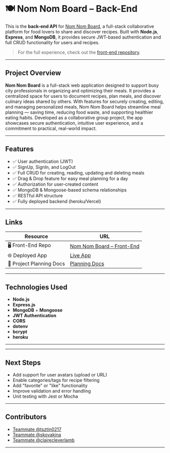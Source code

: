 # 🍽️ Nom Nom Board – Back-End

This is the **back-end API** for [Nom Nom Board](nom-nom-board-frontend.vercel.app), a full-stack collaborative platform for food lovers to share and discover recipes. Built with **Node.js**, **Express**, and **MongoDB**, it provides secure JWT-based authentication and full CRUD functionality for users and recipes.

> For the full experience, check out the [front-end repository](https://github.com/skovakina/nom-nom-board-frontend).

---

##  Project Overview

**Nom Nom Board** is a full-stack web application designed to support busy city professionals in organizing and optimizing their meals. It provides a centralized space for users to document recipes, plan meals, and discover culinary ideas shared by others. With features for securely creating, editing, and managing personalized meals, Nom Nom Board helps streamline meal planning — saving time, reducing food waste, and supporting healthier eating habits. Developed as a collaborative group project, the app showcases secure authentication, intuitive user experience, and a commitment to practical, real-world impact.

---

##  Features

- ✅ User authentication (JWT)
- ✅ SignUp, SignIn, and LogOut
- ✅ Full CRUD for creating, reading, updating and deleting meals
- ✅ Drag & Drop feature for easy meal planning for a day
- ✅ Authorization for user-created content
- ✅ MongoDB & Mongoose-based schema relationships
- ✅ RESTful API structure
- ✅ Fully deployed backend (heroku/Vercel)

---

##  Links

| Resource | URL |
|---------|-----|
| 🖥️ Front-End Repo | [Nom Nom Board – Front-End](https://github.com/skovakina/nom-nom-board-frontend) |
| 🌐 Deployed App | [Live App](nom-nom-board-frontend.vercel.app) |
| 📄 Project Planning Docs | [Planning Docs](https://trello.com/b/sNXMxBB3/nomnomboard) |

---

##  Technologies Used

- **Node.js**
- **Express.js**
- **MongoDB** + **Mongoose**
- **JWT Authentication**
- **CORS**
- **dotenv**
- **bcrypt**
- **heroku** 

---

---

## Next Steps

- Add support for user avatars (upload or URL)
- Enable categories/tags for recipe filtering
- Add "favorite" or "like" functionality
- Improve validation and error handling
- Unit testing with Jest or Mocha

---

## Contributors

- [Teammate @tsztin0217](https://github.com/tsztin0217)
- [Teammate @skovakina](https://github.com/skovakina)
- [Teammate @clairecleverlamb](https://github.com/clairecleverlamb)

---

